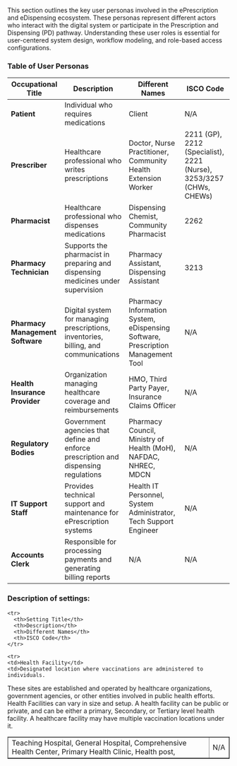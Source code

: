 
This section outlines the key user personas involved in the ePrescription and eDispensing ecosystem. These personas represent different actors who interact with the digital system or participate in the Prescription and Dispensing (PD) pathway. Understanding these user roles is essential for user-centered system design, workflow modeling, and role-based access configurations.

### Table of User Personas

| **Occupational Title**     | **Description**                                                                 | **Different Names**                                                                 | **ISCO Code**                    |
|----------------------------|---------------------------------------------------------------------------------|--------------------------------------------------------------------------------------|----------------------------------|
| **Patient**                | Individual who requires medications                                             | Client                                                                               | N/A                              |
| **Prescriber**             | Healthcare professional who writes prescriptions                                | Doctor, Nurse Practitioner, Community Health Extension Worker                        | 2211 (GP), 2212 (Specialist), 2221 (Nurse), 3253/3257 (CHWs, CHEWs) |
| **Pharmacist**             | Healthcare professional who dispenses medications                               | Dispensing Chemist, Community Pharmacist                                             | 2262                             |
| **Pharmacy Technician**    | Supports the pharmacist in preparing and dispensing medicines under supervision | Pharmacy Assistant, Dispensing Assistant                                             | 3213                             |
| **Pharmacy Management Software** | Digital system for managing prescriptions, inventories, billing, and communications | Pharmacy Information System, eDispensing Software, Prescription Management Tool       | N/A                              |
| **Health Insurance Provider** | Organization managing healthcare coverage and reimbursements                 | HMO, Third Party Payer, Insurance Claims Officer                                     | N/A                              |
| **Regulatory Bodies**      | Government agencies that define and enforce prescription and dispensing regulations | Pharmacy Council, Ministry of Health (MoH), NAFDAC, NHREC, MDCN                    | N/A                              |
| **IT Support Staff**       | Provides technical support and maintenance for ePrescription systems            | Health IT Personnel, System Administrator, Tech Support Engineer                     | N/A                              |
| **Accounts Clerk**         | Responsible for processing payments and generating billing reports              | N/A                                                                                  | N/A                              |


### Description of settings:
 

<table border="1" class="dataframe table table-striped table-bordered">
  <thead>

    <tr>
      <th>Setting Title</th>
      <th>Description</th>
      <th>Different Names</th>
      <th>ISCO Code</th>
    </tr>

  </thead>
  <tbody>

    <tr>
    <td>Health Facility</td>
    <td>Designated location where vaccinations are administered to individuals. 
These sites are established and operated by healthcare organizations, government agencies, or other entities involved in public health efforts. 
Health Facilities can vary in size and setup. A health facility can be public or private, and can be either a primary, Secondary, or Tertiary level health facility. A healthcare facility may have multiple vaccination locations under it. </td>
    <td>Teaching Hospital, General Hospital, Comprehensive Health Center, Primary Health Clinic, Health post,</td>
    <td>N/A</td>

  </tr>
  
  </tbody>
</table>






